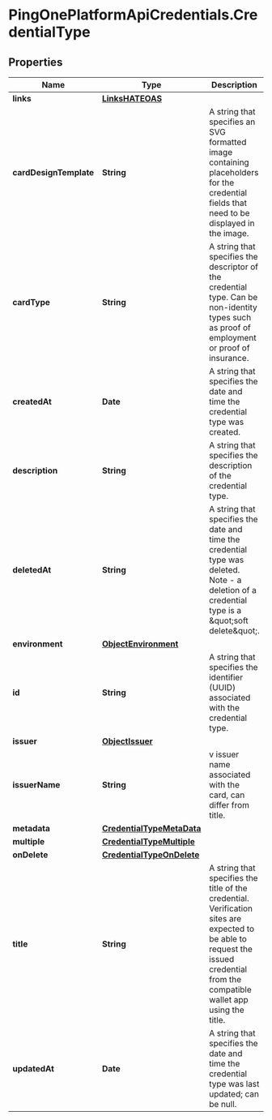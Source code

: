 # PingOnePlatformApiCredentials.CredentialType

## Properties

Name | Type | Description | Notes
------------ | ------------- | ------------- | -------------
**links** | [**LinksHATEOAS**](LinksHATEOAS.md) |  | [optional] 
**cardDesignTemplate** | **String** | A string that specifies an SVG formatted image containing placeholders for the credential fields that need to be displayed in the image. | 
**cardType** | **String** | A string that specifies the descriptor of the credential type. Can be non-identity types such as proof of employment or proof of insurance. | [optional] 
**createdAt** | **Date** | A string that specifies the date and time the credential type was created. | [optional] [readonly] 
**description** | **String** | A string that specifies the description of the credential type. | [optional] 
**deletedAt** | **String** | A string that specifies the date and time the credential type was deleted. Note - a deletion of a credential type is a \&quot;soft delete\&quot;. | [optional] 
**environment** | [**ObjectEnvironment**](ObjectEnvironment.md) |  | [optional] 
**id** | **String** | A string that specifies the identifier (UUID) associated with the credential type. | [optional] [readonly] 
**issuer** | [**ObjectIssuer**](ObjectIssuer.md) |  | [optional] 
**issuerName** | **String** | v issuer name associated with the card, can differ from title. | [optional] 
**metadata** | [**CredentialTypeMetaData**](CredentialTypeMetaData.md) |  | 
**multiple** | [**CredentialTypeMultiple**](CredentialTypeMultiple.md) |  | [optional] 
**onDelete** | [**CredentialTypeOnDelete**](CredentialTypeOnDelete.md) |  | [optional] 
**title** | **String** | A string that specifies the title of the credential. Verification sites are expected to be able to request the issued credential from the compatible wallet app using the title. | 
**updatedAt** | **Date** | A string that specifies the date and time the credential type was last updated; can be null. | [optional] [readonly] 


